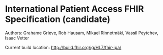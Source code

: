 # International Patient Access FHIR Specification (candidate)

Authors: Grahame Grieve, Rob Hausam, Mikael Rinnetmäki, Vassil Peytchev, Isaac Vetter

Current build location:
http://build.fhir.org/ig/HL7/fhir-ipa/
